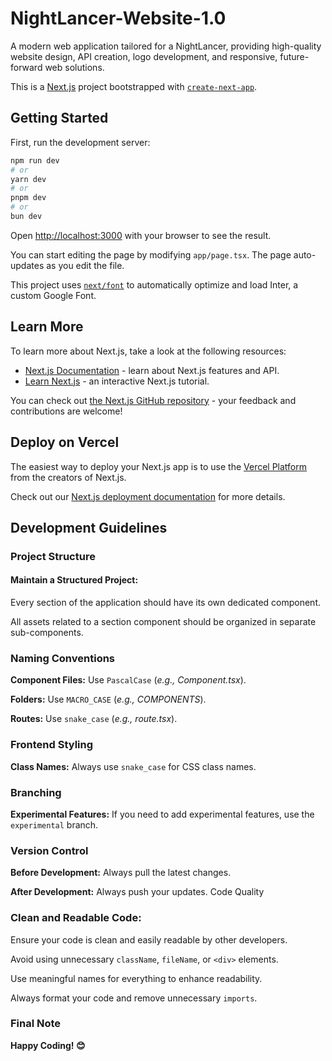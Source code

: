# NightLancer-Website-1.0
A modern web application tailored for a NightLancer, providing high-quality website design, API creation, logo development, and responsive, future-forward web solutions.

This is a [Next.js](https://nextjs.org/) project bootstrapped with [`create-next-app`](https://github.com/vercel/next.js/tree/canary/packages/create-next-app).

## Getting Started

First, run the development server:

```bash
npm run dev
# or
yarn dev
# or
pnpm dev
# or
bun dev
```

Open [http://localhost:3000](http://localhost:3000) with your browser to see the result.

You can start editing the page by modifying `app/page.tsx`. The page auto-updates as you edit the file.

This project uses [`next/font`](https://nextjs.org/docs/basic-features/font-optimization) to automatically optimize and load Inter, a custom Google Font.

## Learn More

To learn more about Next.js, take a look at the following resources:

- [Next.js Documentation](https://nextjs.org/docs) - learn about Next.js features and API.
- [Learn Next.js](https://nextjs.org/learn) - an interactive Next.js tutorial.

You can check out [the Next.js GitHub repository](https://github.com/vercel/next.js/) - your feedback and contributions are welcome!

## Deploy on Vercel

The easiest way to deploy your Next.js app is to use the [Vercel Platform](https://vercel.com/new?utm_medium=default-template&filter=next.js&utm_source=create-next-app&utm_campaign=create-next-app-readme) from the creators of Next.js.

Check out our [Next.js deployment documentation](https://nextjs.org/docs/deployment) for more details.


## Development Guidelines
### Project Structure
#### Maintain a Structured Project:
Every section of the application should have its own dedicated component.

All assets related to a section component should be organized in separate sub-components.

### Naming Conventions
**Component Files:** Use `PascalCase` (*e.g., Component.tsx*).

**Folders:** Use `MACRO_CASE` (*e.g., COMPONENTS*).

**Routes:** Use `snake_case` (*e.g., route.tsx*).

### Frontend Styling
**Class Names:** Always use `snake_case` for CSS class names.

### Branching
**Experimental Features:** If you need to add experimental features, use the `experimental` branch.

### Version Control
**Before Development:** Always pull the latest changes.

**After Development:** Always push your updates.
Code Quality

### Clean and Readable Code:
Ensure your code is clean and easily readable by other developers.

Avoid using unnecessary `className`, `fileName`, or `<div>` elements.

Use meaningful names for everything to enhance readability.

Always format your code and remove unnecessary `imports`.

### Final Note
**Happy Coding! 😊**